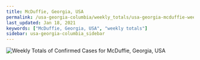 ```yaml
---
title: McDuffie, Georgia, USA
permalink: /usa-georgia-columbia/weekly_totals/usa-georgia-mcduffie-weekly_totals.html
last_updated: Jan 18, 2021
keywords: ["McDuffie, Georgia, USA", "weekly totals"]
sidebar: usa-georgia-columbia_sidebar
---
```


![Weekly Totals of Confirmed Cases for McDuffie, Georgia, USA](/covid_tracker/images/graphs/usa-georgia-mcduffie-weekly_totals_graph.png)
